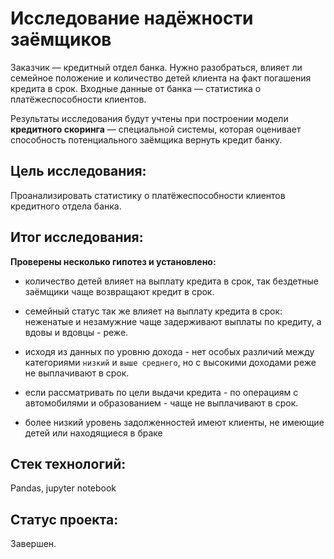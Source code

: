 # Исследование надёжности заёмщиков

Заказчик — кредитный отдел банка. Нужно разобраться, влияет ли семейное положение и количество детей клиента на факт погашения кредита в срок. Входные данные от банка — статистика о платёжеспособности клиентов.

Результаты исследования будут учтены при построении модели **кредитного скоринга** — специальной системы, которая оценивает способность потенциального заёмщика вернуть кредит банку.

## Цель исследования:

Проанализировать статистику о платёжеспособности клиентов кредитного отдела банка.

## Итог исследования:

**Проверены несколько гипотез и установлено:**

* количество детей влияет на выплату кредита в срок, так бездетные заёмщики чаще возвращают кредит в срок.

* семейный статус так же влияет на выплату кредита в срок: неженатые и незамужние чаще задерживают выплаты по кредиту, а вдовы и вдовцы - реже.

* исходя из данных по уровню дохода - нет особых различий между категориями `низкий` и `выше среднего`, но с высокими доходами реже не выплачивают в срок.

* если рассматривать по цели выдачи кредита - по операциям с автомобилями и образованием - чаще не выплачивают в срок.

* более низкий уровень задолженностей имеют клиенты, не имеющие детей или находящиеся в браке

## Стек технологий:

Pandas, jupyter notebook

## Статус проекта:

Завершен.